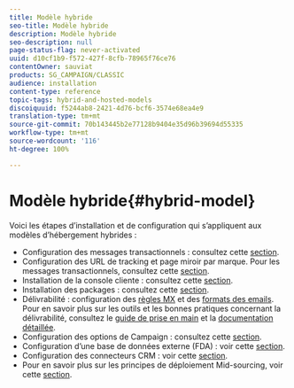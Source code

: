 ```yaml
---
title: Modèle hybride
seo-title: Modèle hybride
description: Modèle hybride
seo-description: null
page-status-flag: never-activated
uuid: d10cf1b9-f572-427f-8cfb-78965f76ce76
contentOwner: sauviat
products: SG_CAMPAIGN/CLASSIC
audience: installation
content-type: reference
topic-tags: hybrid-and-hosted-models
discoiquuid: f5244ab8-2421-4d76-bcf6-3574e68ea4e9
translation-type: tm+mt
source-git-commit: 70b143445b2e77128b9404e35d96b39694d55335
workflow-type: tm+mt
source-wordcount: '116'
ht-degree: 100%

---
```



# Modèle hybride{#hybrid-model}

Voici les étapes d’installation et de configuration qui s’appliquent aux modèles d’hébergement hybrides :

* Configuration des messages transactionnels : consultez cette [section](../../message-center/using/transactional-messaging-architecture.md).
* Configuration des URL de tracking et page miroir par marque. Pour les messages transactionnels, consultez cette [section](../../message-center/using/configuring-multibranding.md).
* Installation de la console cliente : consultez cette [section](../../installation/using/installing-the-client-console.md).
* Installation des packages : consultez cette [section](../../installation/using/installing-campaign-standard-packages.md).
* Délivrabilité : configuration des [règles MX](../../installation/using/email-deliverability.md#mx-configuration) et des [formats des emails](../../installation/using/email-deliverability.md#managing-email-formats). Pour en savoir plus sur les outils et les bonnes pratiques concernant la délivrabilité, consultez le [guide de prise en main](../../delivery/using/deliverability-key-points.md) et la [documentation détaillée](../../delivery/using/about-deliverability.md).
* Configuration des options de Campaign : consultez cette [section](../../installation/using/configuring-campaign-options.md).
* Configuration d’une base de données externe (FDA) : voir cette [section](../../platform/using/about-fda.md).
* Configuration des connecteurs CRM : voir cette [section](../../platform/using/crm-connectors.md).
* Pour en savoir plus sur les principes de déploiement Mid-sourcing, voir cette [section](../../installation/using/mid-sourcing-deployment.md).

